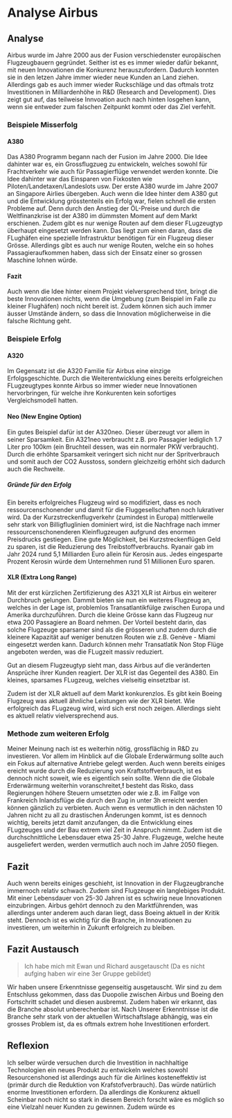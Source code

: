

# Analyse Airbus

## Analyse
Airbus wurde im Jahre 2000 aus der Fusion verschiedenster europäischen Flugzeugbauern gegründet. Seither ist es es immer wieder dafür bekannt, mit neuen Innovationen die Konkurenz herauszufordern. Dadurch konnten sie in den letzen Jahre immer wieder neue Kunden an Land ziehen. Allerdings gab es auch immer wieder Ruckschläge und das oftmals trotz Investitionen in Milliardenhöhe in R&D (Research and Development). Dies zeigt gut auf, das teilweise Innvoation auch nach hinten losgehen kann, wenn sie entweder zum falschen Zeitpunkt kommt oder das Ziel verfehlt.


### Beispiele Misserfolg

#### A380
Das A380 Programm begann nach der Fusion im Jahre 2000. Die Idee dahinter war es, ein Grossflugzueg zu entwickeln, welches sowohl für Frachtverkehr wie auch für Passagierflüge verwendet werden konnte. Die Idee dahinter war das Einsparen von Fixkosten wie Piloten/Landetaxen/Landeslots usw. Der erste A380 wurde im Jahre 2007 an Singapore Airlies übergeben. Auch wenn die Idee hinter dem A380 gut und die Entwicklung grösstenteils ein Erfolg war, fielen schnell die ersten Probleme auf. Denn durch den Anstieg der ÖL-Preise und durch die Weltfinanzkrise ist der A380 im dümmsten Moment auf dem Markt erschienen. Zudem gibt es nur wenige Routen auf dem dieser FLugzeugtyp überhaupt eingesetzt werden kann. Das liegt zum einen daran, dass die FLughäfen eine spezielle Infrastruktur benötigen für ein Flugzeug dieser Grösse. Allerdings gibt es auch nur wenige Routen, welche ein so hohes Passagieraufkommen haben, dass sich der Einsatz einer so grossen Maschine lohnen würde.

#### Fazit
Auch wenn die Idee hinter einem Projekt vielversprechend tönt, bringt die beste Innovationen nichts, wenn die Umgebung (zum Beispiel im Falle zu kleiner Flughäfen) noch nicht bereit ist. Zudem können sich auch immer äusser Umstände ändern, so dass die Innovation möglicherweise in die falsche Richtung geht. 

### Beispiele Erfolg


#### A320
Im Gegensatz ist die A320 Familie für Airbus eine einzige Erfolgsgeschichte. Durch die Weiterentwicklung eines bereits erfolgreichen FLugzeugtypes konnte Airbus so immer wieder neue Innovationen hervorbringen, für welche ihre Konkurenten kein sofortiges Vergleichsmodell hatten.

#### Neo (New Engine Option)
Ein gutes Beispiel dafür ist der A320neo. Dieser überzeugt vor allem in seiner Sparsamkeit. Ein A321neo verbraucht z.B. pro Passagier lediglich 1.7 Liter pro 100km (ein Bruchteil dessen, was ein normaler PKW verbraucht). Durch die erhöhte Sparsamkeit veringert sich nicht nur der Spritverbrauch und somit auch der CO2 Ausstoss, sondern gleichzeitig erhöht sich dadurch auch die Rechweite. 

##### Gründe für den Erfolg
Ein bereits erfolgreiches Flugzeug wird so modifiziert, dass es noch ressourcenschonender und damit für die Fluggesellschaften noch lukrativer wird. Da der Kurzstreckenflugverkehr (zumindest in Europa) mittlerweile sehr stark von Billigfluglinien dominiert wird, ist die Nachfrage nach immer ressourcenschonenderen Kleinflugzeugen aufgrund des enormen Preisdrucks gestiegen. Eine gute Möglichkeit, bei Kurzstreckenflügen Geld zu sparen, ist die Reduzierung des Treibstoffverbrauchs. Ryanair gab im Jahr 2024 rund 5,1 Milliarden Euro allein für Kerosin aus. Jedes eingesparte Prozent Kerosin würde dem Unternehmen rund 51 Millionen Euro sparen.

#### XLR (Extra Long Range)
Mit der erst kürzlichen Zertifizierung des A321 XLR ist Airbus ein weiterer Durchbruch gelungen. Dammit bieten sie nun ein weiteres Flugzeug an, welches in der Lage ist, problemlos Transatlantikfülge zwischen Europa und Amerika durchzuführen. Durch die kleine Grösse kann das Flugzeug nur etwa 200 Passagiere an Board nehmen. Der Vorteil besteht darin, das solche Flugzeuge sparsamer sind als die grösseren und zudem durch die kleinere Kapazität auf weniger benutzen Routen wie z.B. Genève - Miami eingesetzt werden kann. Dadurch können mehr Transatlatik Non Stop Flüge angeboten werden, was die FLugzeit massiv reduziert.

Gut an diesem Flugzeugtyp sieht man, dass Airbus auf die veränderten Ansprüche ihrer Kunden reagiert. Der XLR ist das Gegenteil des A380. Ein kleines, sparsames FLugzeug, welches vielseitig einsetztbar ist. 

Zudem ist der XLR aktuell auf dem Markt konkurenzlos. Es gibt kein Boeing Flugzeug was aktuell ähnliche Leistungen wie der XLR bietet. Wie erfolgreich das FLugzeug wird, wird sich erst noch zeigen. Allerdings sieht es aktuell relativ vielversprechend aus.



### Methode zum weiteren Erfolg
Meiner Meinung nach ist es weiterhin nötig, grossflächig in R&D zu investieren. Vor allem im Hinblick auf die Globale Erderwärmung sollte auch ein Fokus auf alternative Antriebe gelegt werden. Auch wenn bereits einiges ereicht wurde durch die Reduzierung von Kraftstoffverbrauch, ist es dennoch nicht soweit, wie es eigentlich sein sollte. Wenn die die Globale Erderwärmung weiterhin voranschreitet,**!** besteht das Risko, dass Regierungen höhere Steuern umsetzten oder wie z.B. im Fallge von Frankreich Inlandsflüge die durch den Zug in unter 3h erreicht werden können gänzlich zu verbieten. Auch wenn es vermutlich in den nächsten 10 Jahren nicht zu all zu drastischen Änderungen kommt, ist es dennoch wichtig, bereits jetzt damit anzufangen, da die Entwicklung eines FLugzeuges und der Bau extrem viel Zeit in Anspruch nimmt. Zudem ist die durchschnittliche Lebensdauer etwa 25-30 Jahre. Flugzeuge, welche heute ausgeliefert werden, werden vermutlich auch noch im Jahre 2050 fliegen.


## Fazit
Auch wenn bereits einiges geschieht, ist Innovation in der Flugzeugbranche immernoch relativ schwach. Zudem sind Flugzeuge ein langlebiges Produkt. Mit einer Lebensdauer von 25-30 Jahren ist es schwirig neue Innovationen einzubringen. 
Airbus gehört dennoch zu den Marktführenden, was allerdings unter anderem auch daran liegt, dass Boeing aktuell in der Kritik steht. 
Dennoch ist es wichtig für die Branche, in Innovationen zu investieren, um weiterhin in Zukunft erfolgreich zu bleiben.


## Fazit Austausch

> Ich habe mich mit Ewan und Richard ausgetauscht (Da es nicht aufging haben wir eine 3er Gruppe gebildet)

Wir haben unsere Erkenntnisse gegenseitig ausgetauscht. Wir sind zu dem Entschluss gekommen, dass das Duopolie zwischen Airbus und Boeing den Fortschritt schadet und diesen ausbremst. Zudem haben wir erkannt, das die Branche absolut unberechenbar ist. Nach Unserer Erkenntnisse ist die Branche sehr stark von der aktuellen Wirtschaftslage abhängig, was ein grosses Problem ist, da es oftmals extrem hohe Investitionen erfordert. 


## Reflexion
Ich selber würde versuchen durch die Investition in nachhaltige Technologien ein neues Produkt zu entwickeln welches sowohl Resourcenshoned ist allerdings auch für die Airlines kosteneffektiv ist (primär durch die Reduktion von Krafstofverbrauch). Das würde natürlich enorme Investitionen erfordern. Da allerdings die Konkurenz aktuell Scheinbar noch nicht so stark in diesem Bereich forscht wäre es möglich so eine Vielzahl neuer Kunden zu gewinnen. Zudem würde es 